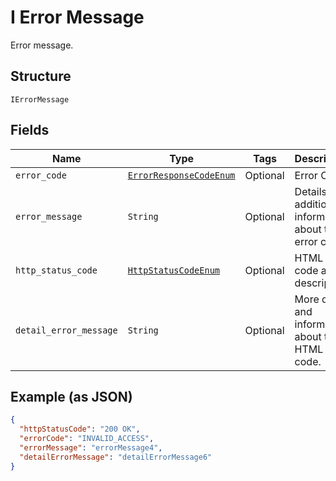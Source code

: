 
# I Error Message

Error message.

## Structure

`IErrorMessage`

## Fields

| Name | Type | Tags | Description |
|  --- | --- | --- | --- |
| `error_code` | [`ErrorResponseCodeEnum`](../../doc/models/error-response-code-enum.md) | Optional | Error Code. |
| `error_message` | `String` | Optional | Details and additional information about the error code. |
| `http_status_code` | [`HttpStatusCodeEnum`](../../doc/models/http-status-code-enum.md) | Optional | HTML error code and description. |
| `detail_error_message` | `String` | Optional | More detail and information about the HTML error code. |

## Example (as JSON)

```json
{
  "httpStatusCode": "200 OK",
  "errorCode": "INVALID_ACCESS",
  "errorMessage": "errorMessage4",
  "detailErrorMessage": "detailErrorMessage6"
}
```

